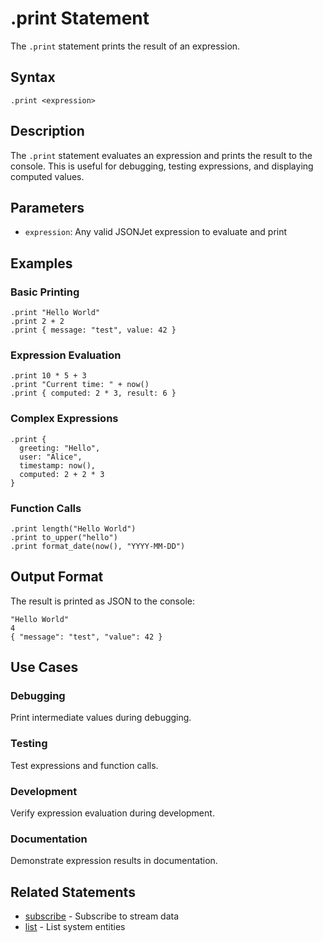 # .print Statement

The `.print` statement prints the result of an expression.

## Syntax

```jsonjet
.print <expression>
```

## Description

The `.print` statement evaluates an expression and prints the result to the console. This is useful for debugging, testing expressions, and displaying computed values.

## Parameters

- `expression`: Any valid JSONJet expression to evaluate and print

## Examples

### Basic Printing

```jsonjet
.print "Hello World"
.print 2 + 2
.print { message: "test", value: 42 }
```

### Expression Evaluation

```jsonjet
.print 10 * 5 + 3
.print "Current time: " + now()
.print { computed: 2 * 3, result: 6 }
```

### Complex Expressions

```jsonjet
.print { 
  greeting: "Hello", 
  user: "Alice", 
  timestamp: now(),
  computed: 2 + 2 * 3
}
```

### Function Calls

```jsonjet
.print length("Hello World")
.print to_upper("hello")
.print format_date(now(), "YYYY-MM-DD")
```

## Output Format

The result is printed as JSON to the console:
```
"Hello World"
4
{ "message": "test", "value": 42 }
```

## Use Cases

### Debugging
Print intermediate values during debugging.

### Testing
Test expressions and function calls.

### Development
Verify expression evaluation during development.

### Documentation
Demonstrate expression results in documentation.

## Related Statements

- [subscribe](./subscribe.md) - Subscribe to stream data
- [list](./list.md) - List system entities 